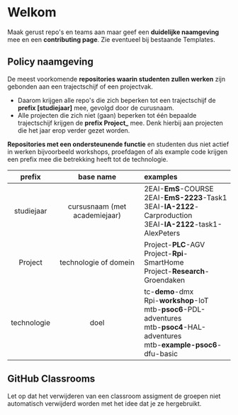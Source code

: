 # Welkom

Maak gerust repo's en teams aan maar geef een **duidelijke naamgeving** mee en een **contributing page**. Zie eventueel bij bestaande Templates.

## Policy naamgeving

De meest voorkomende **repositories waarin studenten zullen werken** zijn gebonden aan een trajectschijf of een projectvak. 
- Daarom krijgen alle repo's die zich beperken tot een trajectschijf de **prefix [studiejaar]** mee, gevolgd door de curusnaam.
- Alle projecten die zich niet (gaan) beperken tot één bepaalde trajectschijf krijgen de **prefix Project_** mee. Denk hierbij aan projecten die het jaar erop verder gezet worden.

**Repositories met een ondersteunende functie** en studenten dus niet actief in werken bijvoorbeeld workshops, proefdagen of als example code krijgen een prefix mee die betrekking heeft tot de technologie.

| prefix | base name | examples | 
|:-------------:|:-------------:|:-------------|
| studiejaar | cursusnaam (met academiejaar) | 2EAI-**EmS**-COURSE <br> 2EAI-**EmS-2223**-Task1 <br> 3EAI-**IA-2122**-Carproduction <br> 3EAI-**IA-2122**-task1-AlexPeters |
| Project   | technologie of domein | Project-**PLC**-AGV <br> Project-**Rpi**-SmartHome <br> Project-**Research**-Groendaken |
| technologie | doel | tc-**demo**-dmx <br> Rpi-**workshop**-IoT <br> mtb-**psoc6**-PDL-adventures <br> mtb-**psoc4**-HAL-adventures <br> mtb-**example-psoc6**-dfu-basic |

## GitHub Classrooms

Let op dat het verwijderen van een classroom assigment de groepen niet automatisch verwijderd worden met het idee dat je ze hergebruikt.
